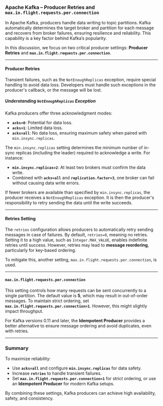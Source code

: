 ### Apache Kafka – Producer Retries and `max.in.flight.requests.per.connection`

In Apache Kafka, producers handle data writing to topic partitions. Kafka automatically determines the target broker and partition for each message and recovers from broker failures, ensuring resilience and reliability. This capability is a key factor behind Kafka’s popularity.

In this discussion, we focus on two critical producer settings: **Producer Retries** and **`max.in.flight.requests.per.connection`**.

---

#### **Producer Retries**

Transient failures, such as the `NotEnoughReplicas` exception, require special handling to avoid data loss. Developers must handle such exceptions in the producer's callback, or the message will be lost.

##### **Understanding `NotEnoughReplicas` Exception**

Kafka producers offer three acknowledgment modes:
- **`acks=0`**: Potential for data loss.
- **`acks=1`**: Limited data loss.
- **`acks=all`**: No data loss, ensuring maximum safety when paired with `min.insync.replicas`.

The `min.insync.replicas` setting determines the minimum number of in-sync replicas (including the leader) required to acknowledge a write. For instance:
- **`min.insync.replicas=2`**: At least two brokers must confirm the data write.
- Combined with **`acks=all`** and **`replication.factor=3`**, one broker can fail without causing data write errors.

If fewer brokers are available than specified by `min.insync.replicas`, the producer receives a `NotEnoughReplicas` exception. It is then the producer's responsibility to retry sending the data until the write succeeds.

---

#### **Retries Setting**

The `retries` configuration allows producers to automatically retry sending messages in case of failures. By default, `retries=0`, meaning no retries. Setting it to a high value, such as `Integer.MAX_VALUE`, enables indefinite retries until success. However, retries may lead to **message reordering**, particularly for key-based ordering.

To mitigate this, another setting, `max.in.flight.requests.per.connection`, is used.

---

#### **`max.in.flight.requests.per.connection`**

This setting controls how many requests can be sent concurrently to a single partition. The default value is **5**, which may result in out-of-order messages. To maintain strict ordering, set **`max.in.flight.requests.per.connection=1`**. However, this might slightly impact throughput.

For Kafka versions 0.11 and later, the **Idempotent Producer** provides a better alternative to ensure message ordering and avoid duplicates, even with retries.

---

### Summary

To maximize reliability:
- Use **`acks=all`** and configure **`min.insync.replicas`** for data safety.
- Increase **`retries`** to handle transient failures.
- Set **`max.in.flight.requests.per.connection=1`** for strict ordering, or use an **Idempotent Producer** for modern Kafka setups.

By combining these settings, Kafka producers can achieve high availability, safety, and consistency.